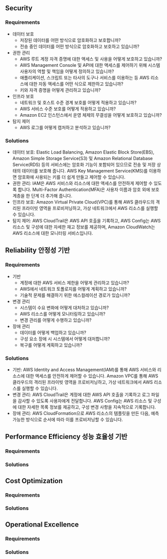 


## Security
### Requirements
- 데이터 보호
  - 저장된 데이터를 어떤 방식으로 암호화하고 보호합니까?
  - 전송 중인 데이터를 어떤 방식으로 암호화하고 보호하고 있습니까?
- 권한 관리
  - AWS 루트 계정 자격 증명에 대한 액세스 및 사용을 어떻게 보호하고 있습니까?
  - AWS Management Console 및 API에 대한 액세스를 제어하기 위해 시스템 사용자의 역할 및 책임을 어떻게 정의하고 있습니까?
  - 애플리케이션, 스크립트 또는 타사의 도구나 서비스를 이용하는 등 AWS 리소스에 대한 자동 액세스를 어떤 식으로 제한하고 있습니까?
  - 키와 자격 증명을 어떻게 관리하고 있습니까?
- 인프라 보호
  - 네트워크 및 호스트 수준 경계 보호를 어떻게 적용하고 있습니까?
  - AWS 서비스 수준 보호를 어떻게 적용하고 있습니까?
  - Amazon EC2 인스턴스에서 운영 체제의 무결성을 어떻게 보호하고 있습니까?
- 탐지 제어
  - AWS 로그를 어떻게 캡처하고 분석하고 있습니까?
### Solutions
- 데이터 보호: Elastic Load Balancing, Amazon Elastic Block Store(EBS), Amazon Simple Storage Service(S3) 및 Amazon Relational Database Service(RDS) 등의 서비스에는 암호화 기능이 포함되어 있으므로 전송 및 저장 상태의 데이터를 보호해 줍니다. AWS Key Management Service(KMS)를 이용하면 암호화에 사용되는 키를 더 쉽게 만들고 제어할 수 있습니다.
- 권한 관리: IAM은 AWS 서비스와 리소스에 대한 액세스를 안전하게 제어할 수 있도록 합니다. Multi-Factor Authentication(MFA)은 사용자 이름과 암호 외에 보호 계층을 한 단계 더 추가해 줍니다.
- 인프라 보호: Amazon Virtual Private Cloud(VPC)를 통해 AWS 클라우드의 격리된 프라이빗 영역을 프로비저닝하고, 가상 네트워크에서 AWS 리소스를 실행할 수 있습니다.
- 탐지 제어: AWS CloudTrail은 AWS API 호출을 기록하고, AWS Config는 AWS 리소스 및 구성에 대한 자세한 재고 정보를 제공하며, Amazon CloudWatch는 AWS 리소스에 대한 모니터링 서비스입니다.


## Reliability 안정성 기반
### Requirements
- 기반
  - 계정에 대한 AWS 서비스 제한을 어떻게 관리하고 있습니까? 
  - AWS에서 네트워크 토폴로지를 어떻게 계획하고 있습니까? 
  - 기술적 문제를 해결하기 위한 에스컬레이션 경로가 있습니까?
- 변경 관리
  - 시스템이 수요 변화에 어떻게 대처하고 있습니까? 
  - AWS 리소스를 어떻게 모니터링하고 있습니까? 
  - 변경 관리를 어떻게 수행하고 있습니까?
- 장애 관리
  - 데이터를 어떻게 백업하고 있습니까? 
  - 구성 요소 장애 시 시스템에서 어떻게 대처합니까? 
  - 복구를 어떻게 계획하고 있습니까?
### Solutions
- 기반: AWS Identity and Access Management(IAM)를 통해 AWS 서비스와 리소스에 대한 액세스를 안전하게 제어할 수 있습니다. Amazon VPC를 통해 AWS 클라우드의 격리된 프라이빗 영역을 프로비저닝하고, 가상 네트워크에서 AWS 리소스를 실행할 수 있습니다.
- 변경 관리: AWS CloudTrail은 계정에 대한 AWS API 호출을 기록하고 로그 파일을 감사할 수 있도록 사용자에게 전달합니다. AWS Config는 AWS 리소스 및 구성에 대한 자세한 목록 정보를 제공하고, 구성 변경 사항을 지속적으로 기록합니다.
- 장애 관리: AWS CloudFormation으로 AWS 리소스의 템플릿을 만든 다음, 예측 가능한 방식으로 순서에 따라 이를 프로비저닝할 수 있습니다.


## Performance Efficiency 성능 효율성 기반
### Requirements
### Solutions

## Cost Optimization
### Requirements
### Solutions

## Operational Excellence
### Requirements
### Solutions

